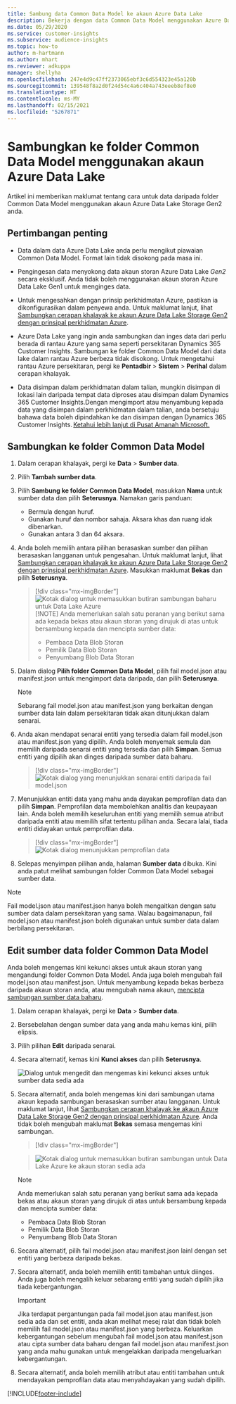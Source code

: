 ```yaml
---
title: Sambung data Common Data Model ke akaun Azure Data Lake
description: Bekerja dengan data Common Data Model menggunakan Azure Data Lake Storage.
ms.date: 05/29/2020
ms.service: customer-insights
ms.subservice: audience-insights
ms.topic: how-to
author: m-hartmann
ms.author: mhart
ms.reviewer: adkuppa
manager: shellyha
ms.openlocfilehash: 247e4d9c47ff2373065ebf3c6d554323e45a120b
ms.sourcegitcommit: 139548f8a2d0f24d54c4a6c404a743eeeb8ef8e0
ms.translationtype: HT
ms.contentlocale: ms-MY
ms.lasthandoff: 02/15/2021
ms.locfileid: "5267871"
---
```

# <a name="connect-to-a-common-data-model-folder-using-an-azure-data-lake-account"></a>Sambungkan ke folder Common Data Model menggunakan akaun Azure Data Lake

Artikel ini memberikan maklumat tentang cara untuk data daripada folder Common Data Model menggunakan akaun Azure Data Lake Storage Gen2 anda.

## <a name="important-considerations"></a>Pertimbangan penting

- Data dalam data Azure Data Lake anda perlu mengikut piawaian Common Data Model. Format lain tidak disokong pada masa ini.

- Pengingesan data menyokong data akaun storan Azure Data Lake *Gen2* secara eksklusif. Anda tidak boleh menggunakan akaun storan Azure Data Lake Gen1 untuk menginges data.

- Untuk mengesahkan dengan prinsip perkhidmatan Azure, pastikan ia dikonfigurasikan dalam penyewa anda. Untuk maklumat lanjut, lihat [Sambungkan cerapan khalayak ke akaun Azure Data Lake Storage Gen2 dengan prinsipal perkhidmatan Azure](connect-service-principal.md).

- Azure Data Lake yang ingin anda sambungkan dan inges data dari perlu berada di rantau Azure yang sama seperti persekitaran Dynamics 365 Customer Insights. Sambungan ke folder Common Data Model dari data lake dalam rantau Azure berbeza tidak disokong. Untuk mengetahui rantau Azure persekitaran, pergi ke **Pentadbir** > **Sistem** > **Perihal** dalam cerapan khalayak.

- Data disimpan dalam perkhidmatan dalam talian, mungkin disimpan di lokasi lain daripada tempat data diproses atau disimpan dalam Dynamics 365 Customer Insights.Dengan mengimport atau menyambung kepada data yang disimpan dalam perkhidmatan dalam talian, anda bersetuju bahawa data boleh dipindahkan ke dan disimpan dengan Dynamics 365 Customer Insights. [Ketahui lebih lanjut di Pusat Amanah Microsoft.](https://www.microsoft.com/trust-center)

## <a name="connect-to-a-common-data-model-folder"></a>Sambungkan ke folder Common Data Model

1. Dalam cerapan khalayak, pergi ke **Data** > **Sumber data**.

1. Pilih **Tambah sumber data**.

1. Pilih **Sambung ke folder Common Data Model**, masukkan **Nama** untuk sumber data dan pilih **Seterusnya**. Namakan garis panduan: 
   - Bermula dengan huruf.
   - Gunakan huruf dan nombor sahaja. Aksara khas dan ruang idak dibenarkan.
   - Gunakan antara 3 dan 64 aksara.

1. Anda boleh memilih antara pilihan berasaskan sumber dan pilihan berasaskan langganan untuk pengesahan. Untuk maklumat lanjut, lihat [Sambungkan cerapan khalayak ke akaun Azure Data Lake Storage Gen2 dengan prinsipal perkhidmatan Azure](connect-service-principal.md). Masukkan maklumat **Bekas** dan pilih **Seterusnya**.
   > [!div class="mx-imgBorder"]
   > ![Kotak dialog untuk memasukkan butiran sambungan baharu untuk Data Lake Azure](media/enter-new-storage-details.png)
   > [!NOTE]
   > Anda memerlukan salah satu peranan yang berikut sama ada kepada bekas atau akaun storan yang dirujuk di atas untuk bersambung kepada dan mencipta sumber data:
   >  - Pembaca Data Blob Storan
   >  - Pemilik Data Blob Storan
   >  - Penyumbang Blob Data Storan

1. Dalam dialog **Pilih folder Common Data Model**, pilih fail model.json atau manifest.json untuk mengimport data daripada, dan pilih **Seterusnya**.
   > [!NOTE]
   > Sebarang fail model.json atau manifest.json yang berkaitan dengan sumber data lain dalam persekitaran tidak akan ditunjukkan dalam senarai.

1. Anda akan mendapat senarai entiti yang tersedia dalam fail model.json atau manifest.json yang dipilih. Anda boleh menyemak semula dan memilih daripada senarai entiti yang tersedia dan pilih **Simpan**. Semua entiti yang dipilih akan dinges daripada sumber data baharu.
   > [!div class="mx-imgBorder"]
   > ![Kotak dialog yang menunjukkan senarai entiti daripada fail model.json](media/review-entities.png)

8. Menunjukkan entiti data yang mahu anda dayakan pemprofilan data dan pilih **Simpan**. Pemprofilan data membolehkan analitis dan keupayaan lain. Anda boleh memilih keseluruhan entiti yang memilih semua atribut daripada entiti atau memilih sifat tertentu pilihan anda. Secara lalai, tiada entiti didayakan untuk pemprofilan data.
   > [!div class="mx-imgBorder"]
   > ![Kotak dialog menunjukkan pemprofilan data](media/dataprofiling-entities.png)

9. Selepas menyimpan pilihan anda, halaman **Sumber data** dibuka. Kini anda patut melihat sambungan folder Common Data Model sebagai sumber data.

> [!NOTE]
> Fail model.json atau manifest.json hanya boleh mengaitkan dengan satu sumber data dalam persekitaran yang sama. Walau bagaimanapun, fail model.json atau manifest.json boleh digunakan untuk sumber data dalam berbilang persekitaran.

## <a name="edit-a-common-data-model-folder-data-source"></a>Edit sumber data folder Common Data Model

Anda boleh mengemas kini kekunci akses untuk akaun storan yang mengandungi folder Common Data Model. Anda juga boleh mengubah fail model.json atau manifest.json. Untuk menyambung kepada bekas berbeza daripada akaun storan anda, atau mengubah nama akaun, [mencipta sambungan sumber data baharu](#connect-to-a-common-data-model-folder).

1. Dalam cerapan khalayak, pergi ke **Data** > **Sumber data**.

2. Bersebelahan dengan sumber data yang anda mahu kemas kini, pilih elipsis.

3. Pilih pilihan **Edit** daripada senarai.

4. Secara alternatif, kemas kini **Kunci akses** dan pilih **Seterusnya**.

   ![Dialog untuk mengedit dan mengemas kini kekunci akses untuk sumber data sedia ada](media/edit-access-key.png)

5. Secara alternatif, anda boleh mengemas kini dari sambungan utama akaun kepada sambungan berasaskan sumber atau langganan. Untuk maklumat lanjut, lihat [Sambungkan cerapan khalayak ke akaun Azure Data Lake Storage Gen2 dengan prinsipal perkhidmatan Azure](connect-service-principal.md). Anda tidak boleh mengubah maklumat **Bekas** semasa mengemas kini sambungan.
   > [!div class="mx-imgBorder"]

   > ![Kotak dialog untuk memasukkan butiran sambungan untuk Data Lake Azure ke akaun storan sedia ada](media/enter-existing-storage-details.png)

   > [!NOTE]
   > Anda memerlukan salah satu peranan yang berikut sama ada kepada bekas atau akaun storan yang dirujuk di atas untuk bersambung kepada dan mencipta sumber data:
   >  - Pembaca Data Blob Storan
   >  - Pemilik Data Blob Storan
   >  - Penyumbang Blob Data Storan


6. Secara alternatif, pilih fail model.json atau manifest.json lainl dengan set entiti yang berbeza daripada bekas.

7. Secara alternatif, anda boleh memilih entiti tambahan untuk diinges. Anda juga boleh mengalih keluar sebarang entiti yang sudah dipilih jika tiada kebergantungan.

   > [!IMPORTANT]
   > Jika terdapat pergantungan pada fail model.json atau manifest.json sedia ada dan set entiti, anda akan melihat mesej ralat dan tidak boleh memilih fail model.json atau manifest.json yang berbeza. Keluarkan kebergantungan sebelum mengubah fail model.json atau manifest.json atau cipta sumber data baharu dengan fail model.json atau manifest.json yang anda mahu gunakan untuk mengelakkan daripada mengeluarkan kebergantungan.

8. Secara alternatif, anda boleh memilih atribut atau entiti tambahan untuk mendayakan pemprofilan data atau menyahdayakan yang sudah dipilih.   


[!INCLUDE[footer-include](../includes/footer-banner.md)]